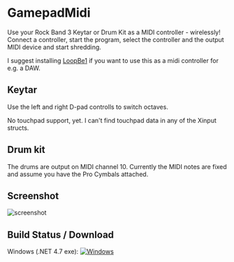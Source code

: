 # GamepadMidi

Use your Rock Band 3 Keytar or Drum Kit as a MIDI controller - wirelessly!
Connect a controller, start the program, select the controller
and the output MIDI device and start shredding.

I suggest installing [LoopBe1](https://www.nerds.de/en/download.html) if you want to use this as a midi controller for e.g. a DAW.

## Keytar
Use the left and right D-pad controlls to switch octaves.

No touchpad support, yet. I can't find touchpad data in any of the Xinput structs.

## Drum kit
The drums are output on MIDI channel 10. Currently the MIDI notes are fixed and assume you have the Pro Cymbals attached.

## Screenshot
![screenshot](https://i.imgur.com/eJGkYzU.png)


## Build Status / Download

Windows (.NET 4.7 exe): [![Windows](https://ci.appveyor.com/api/projects/status/3acux00e2hynqud3?svg=true)](https://ci.appveyor.com/project/maxton/gamepad-midi/build/artifacts)
